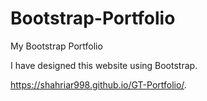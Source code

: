# Bootstrap-Portfolio
My Bootstrap Portfolio

I have designed this website using Bootstrap.


https://shahriar998.github.io/GT-Portfolio/.

